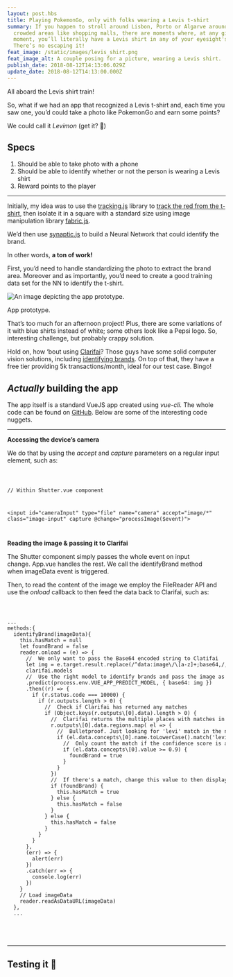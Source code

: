```yaml
---
layout: post.hbs
title: Playing PokemonGo, only with folks wearing a Levis t-shirt
summary: If you happen to stroll around Lisbon, Porto or Algarve around some
  crowded areas like shopping malls, there are moments where, at any given
  moment, you’ll literally have a Levis shirt in any of your eyesight's angle.
  There’s no escaping it!
feat_image: /static/images/levis_shirt.png
feat_image_alt: A couple posing for a picture, wearing a Levis shirt.
publish_date: 2018-08-12T14:13:06.029Z
update_date: 2018-08-12T14:13:00.000Z
---
```

All aboard the Levis shirt train!

So, what if we had an app that recognized a Levis t-shirt and, each time you saw one, you’d could take a photo like PokemonGo and earn some points?

We could call it *Levimon* (get it? 🙊)

## Specs

1. Should be able to take photo with a phone
2. Should be able to identify whether or not the person is wearing a Levis shirt
3. Reward points to the player

<hr>

Initially, my idea was to use the [](https://trackingjs.com/)<a href="https://trackingjs.com/" target="_blank">tracking.js</a> library to [](https://trackingjs.com/examples/color_hello_world.html)<a href="https://trackingjs.com/examples/color_hello_world.html" target="_blank">track the red from the t-shirt</a>, then isolate it in a square with a standard size using image manipulation library [](http://fabricjs.com/)<a href="http://fabricjs.com/" target="_blank">fabric.js</a>.

We’d then use [](http://caza.la/synaptic/#/)<a href="http://caza.la/synaptic/#/" target="_blank">synaptic.js</a> to build a Neural Network that could identify the brand.

In other words, **a ton of work!** 

First, you’d need to handle standardizing the photo to extract the brand area. Moreover and as importantly, you’d need to create a good training data set for the NN to identify the t-shirt.

![An image depicting the app prototype.](/static/images/app_simulation.gif "App prototype")

<p class="u-ImageDescription">App prototype.</p>

That’s too much for an afternoon project! Plus, there are some variations of it with blue shirts instead of white; some others look like a Pepsi logo. So, interesting challenge, but probably crappy solution.

Hold on, how ‘bout using [](https://clarifai.com/)<a href="https://clarifai.com/" target="_blank">Clarifai</a>? Those guys have some solid computer vision solutions, including [](https://clarifai.com/models/logo-image-recognition-model-c443119bf2ed4da98487520d01a0b1e3)<a href="https://clarifai.com/models/logo-image-recognition-model-c443119bf2ed4da98487520d01a0b1e3" target="_blank">identifying brands</a>. On top of that, they have a free tier providing 5k transactions/month, ideal for our test case. Bingo!

## *Actually* building the app

The app itself is a standard VueJS app created using *vue-cli.* The whole code can be found on [](https://github.com/mstrlaw/levimon)<a href="https://github.com/mstrlaw/levimon" target="_blank">GitHub</a>. Below are some of the interesting code nuggets.

<hr>

**Accessing the device’s camera**

We do that by using the *accept* and *capture* parameters on a regular input element, such as:

<code>

// Within Shutter.vue component

<input id="cameraInput" type="file" name="camera" accept="image/*" class="image-input" capture @change="processImage($event)">

</code>

**Reading the image & passing it to Clarifai**

The Shutter component simply passes the whole event on input change. App.vue handles the rest. We call the identifyBrand method when imageData event is triggered. 

Then, to read the content of the image we employ the FileReader API and use the *onload* callback to then feed the data back to Clarifai, such as:

<code>

<pre>
...
methods:{
  identifyBrand(imageData){
    this.hasMatch = null
    let foundBrand = false
    reader.onload = (e) => {
      //  We only want to pass the Base64 encoded string to Clatifai
      let img = e.target.result.replace(/^data:image\/\[a-z]+;base64,/, '')
      clarifai.models
      //  Use the right model to identify brands and pass the image as base64
      .predict(process.env.VUE_APP_PREDICT_MODEL, { base64: img })
      .then((r) => {
        if (r.status.code === 10000) {
          if (r.outputs.length > 0) {
            //  Check if Clarifai has returned any matches
            if (Object.keys(r.outputs\[0].data).length > 0) {
              //  Clarifai returns the multiple places with matches in the image
              r.outputs\[0].data.regions.map( el => {
                //  Bulletproof. Just looking for 'levi' match in the name value
                if (el.data.concepts\[0].name.toLowerCase().match('levi') !== null) {
                  //  Only count the match if the confidence score is above .9
                  if (el.data.concepts\[0].value >= 0.9) {
                    foundBrand = true
                  }
                }
              })
              //  If there's a match, change this value to then display a success/error dialog
              if (foundBrand) {
                this.hasMatch = true
              } else {
                this.hasMatch = false
              }
            } else {
              this.hasMatch = false
            }
          }
        }
      },
      (err) => {
        alert(err)
      })
      .catch(err => {
        console.log(err)
      })
    }
    // Load imageData  
    reader.readAsDataURL(imageData)
  },
  ...

</pre>

</code>

<hr>

## Testing it 🍄